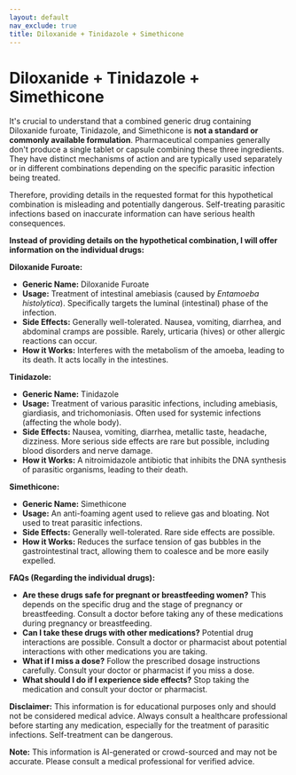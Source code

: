 ```yaml
---
layout: default
nav_exclude: true
title: Diloxanide + Tinidazole + Simethicone
---
```


# Diloxanide + Tinidazole + Simethicone

It's crucial to understand that a combined generic drug containing Diloxanide furoate, Tinidazole, and Simethicone is **not a standard or commonly available formulation**.  Pharmaceutical companies generally don't produce a single tablet or capsule combining these three ingredients.  They have distinct mechanisms of action and are typically used separately or in different combinations depending on the specific parasitic infection being treated.

Therefore, providing details in the requested format for this hypothetical combination is misleading and potentially dangerous.  Self-treating parasitic infections based on inaccurate information can have serious health consequences.

**Instead of providing details on the hypothetical combination, I will offer information on the individual drugs:**

**Diloxanide Furoate:**

* **Generic Name:** Diloxanide Furoate
* **Usage:** Treatment of intestinal amebiasis (caused by *Entamoeba histolytica*).  Specifically targets the luminal (intestinal) phase of the infection.
* **Side Effects:**  Generally well-tolerated.  Nausea, vomiting, diarrhea, and abdominal cramps are possible.  Rarely, urticaria (hives) or other allergic reactions can occur.
* **How it Works:** Interferes with the metabolism of the amoeba, leading to its death.  It acts locally in the intestines.

**Tinidazole:**

* **Generic Name:** Tinidazole
* **Usage:** Treatment of various parasitic infections, including amebiasis, giardiasis, and trichomoniasis.  Often used for systemic infections (affecting the whole body).
* **Side Effects:**  Nausea, vomiting, diarrhea, metallic taste, headache, dizziness.  More serious side effects are rare but possible, including blood disorders and nerve damage.
* **How it Works:** A nitroimidazole antibiotic that inhibits the DNA synthesis of parasitic organisms, leading to their death.

**Simethicone:**

* **Generic Name:** Simethicone
* **Usage:**  An anti-foaming agent used to relieve gas and bloating.  Not used to treat parasitic infections.
* **Side Effects:** Generally well-tolerated.  Rare side effects are possible.
* **How it Works:**  Reduces the surface tension of gas bubbles in the gastrointestinal tract, allowing them to coalesce and be more easily expelled.


**FAQs (Regarding the individual drugs):**

* **Are these drugs safe for pregnant or breastfeeding women?**  This depends on the specific drug and the stage of pregnancy or breastfeeding. Consult a doctor before taking any of these medications during pregnancy or breastfeeding.
* **Can I take these drugs with other medications?** Potential drug interactions are possible. Consult a doctor or pharmacist about potential interactions with other medications you are taking.
* **What if I miss a dose?** Follow the prescribed dosage instructions carefully.  Consult your doctor or pharmacist if you miss a dose.
* **What should I do if I experience side effects?** Stop taking the medication and consult your doctor or pharmacist.

**Disclaimer:** This information is for educational purposes only and should not be considered medical advice.  Always consult a healthcare professional before starting any medication, especially for the treatment of parasitic infections.  Self-treatment can be dangerous.


**Note:** This information is AI-generated or crowd-sourced and may not be accurate. Please consult a medical professional for verified advice.